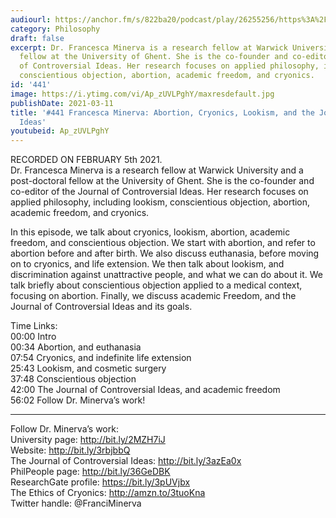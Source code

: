 ```yaml
---
audiourl: https://anchor.fm/s/822ba20/podcast/play/26255256/https%3A%2F%2Fd3ctxlq1ktw2nl.cloudfront.net%2Fstaging%2F2021-1-5%2Fdbca1c0d-3657-5382-a2ab-76eb53630366.m4a
category: Philosophy
draft: false
excerpt: Dr. Francesca Minerva is a research fellow at Warwick University and a post-doctoral
  fellow at the University of Ghent. She is the co-founder and co-editor of the Journal
  of Controversial Ideas. Her research focuses on applied philosophy, including lookism,
  conscientious objection, abortion, academic freedom, and cryonics.
id: '441'
image: https://i.ytimg.com/vi/Ap_zUVLPghY/maxresdefault.jpg
publishDate: 2021-03-11
title: '#441 Francesca Minerva: Abortion, Cryonics, Lookism, and the Journal of Controversial
  Ideas'
youtubeid: Ap_zUVLPghY
---
```

<div class="timelinks">

RECORDED ON FEBRUARY 5th 2021.  
Dr. Francesca Minerva is a research fellow at Warwick University and a post-doctoral fellow at the University of Ghent. She is the co-founder and co-editor of the Journal of Controversial Ideas. Her research focuses on applied philosophy, including lookism, conscientious objection, abortion, academic freedom, and cryonics.

In this episode, we talk about cryonics, lookism, abortion, academic freedom, and conscientious objection. We start with abortion, and refer to abortion before and after birth. We also discuss euthanasia, before moving on to cryonics, and life extension. We then talk about lookism, and discrimination against unattractive people, and what we can do about it. We talk briefly about conscientious objection applied to a medical context, focusing on abortion. Finally, we discuss academic Freedom, and the Journal of Controversial Ideas and its goals. 

Time Links:  
<time>00:00</time> Intro  
<time>00:34</time> Abortion, and euthanasia  
<time>07:54</time> Cryonics, and indefinite life extension  
<time>25:43</time> Lookism, and cosmetic surgery  
<time>37:48</time> Conscientious objection  
<time>42:00</time> The Journal of Controversial Ideas, and academic freedom  
<time>56:02</time> Follow Dr. Minerva’s work!

---

Follow Dr. Minerva’s work:  
University page: http://bit.ly/2MZH7iJ  
Website: http://bit.ly/3rbjbbQ  
The Journal of Controversial Ideas: http://bit.ly/3azEa0x  
PhilPeople page: http://bit.ly/36GeDBK  
ResearchGate profile: https://bit.ly/3pUVjbx  
The Ethics of Cryonics: http://amzn.to/3tuoKna  
Twitter handle: @FranciMinerva
</div>

